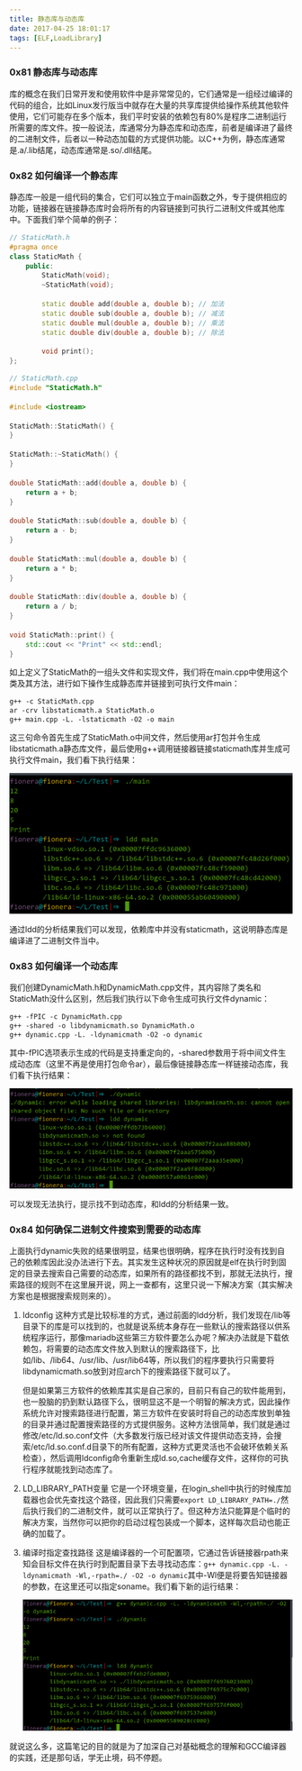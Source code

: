 ```yaml
---
title: 静态库与动态库
date: 2017-04-25 18:01:17
tags: [ELF,LoadLibrary]
---
```


### 0x81 静态库与动态库
库的概念在我们日常开发和使用软件中是非常常见的，它们通常是一组经过编译的代码的组合，比如Linux发行版当中就存在大量的共享库提供给操作系统其他软件使用，它们可能存在多个版本，我们平时安装的依赖包有80%是程序二进制运行所需要的库文件。按一般说法，库通常分为静态库和动态库，前者是编译进了最终的二进制文件，后者以一种动态加载的方式提供功能。以C++为例，静态库通常是.a/.lib结尾，动态库通常是.so/.dll结尾。

### 0x82 如何编译一个静态库
静态库一般是一组代码的集合，它们可以独立于main函数之外，专于提供相应的功能，链接器在链接静态库时会将所有的内容链接到可执行二进制文件或其他库中。下面我们举个简单的例子：
```C++
// StaticMath.h
#pragma once
class StaticMath {
    public:
        StaticMath(void);
        ~StaticMath(void);

        static double add(double a, double b); // 加法
        static double sub(double a, double b); // 减法
        static double mul(double a, double b); // 乘法
        static double div(double a, double b); // 除法

        void print();
};
```
```C++
// StaticMath.cpp
#include "StaticMath.h"

#include <iostream>

StaticMath::StaticMath() {
}

StaticMath::~StaticMath() {
}

double StaticMath::add(double a, double b) {
    return a + b;
}

double StaticMath::sub(double a, double b) {
    return a - b;
}

double StaticMath::mul(double a, double b) {
    return a * b;
}

double StaticMath::div(double a, double b) {
    return a / b;
}

void StaticMath::print() {
    std::cout << "Print" << std::endl;
}
```
如上定义了StaticMath的一组头文件和实现文件，我们将在main.cpp中使用这个类及其方法，进行如下操作生成静态库并链接到可执行文件main：
```Shell
g++ -c StaticMath.cpp
ar -crv libstaticmath.a StaticMath.o
g++ main.cpp -L. -lstaticmath -O2 -o main
```
这三句命令首先生成了StaticMath.o中间文件，然后使用ar打包并令生成libstaticmath.a静态库文件，最后使用g++调用链接器链接staticmath库并生成可执行文件main，我们看下执行结果：

![main执行结果和依赖](/images/2017_04_25_01.png)

通过ldd的分析结果我们可以发现，依赖库中并没有staticmath，这说明静态库是编译进了二进制文件当中。

### 0x83 如何编译一个动态库
我们创建DynamicMath.h和DynamicMath.cpp文件，其内容除了类名和StaticMath没什么区别，然后我们执行以下命令生成可执行文件dynamic：
```Shell
g++ -fPIC -c DynamicMath.cpp
g++ -shared -o libdynamicmath.so DynamicMath.o
g++ dynamic.cpp -L. -ldynamicmath -O2 -o dynamic
```
其中-fPIC选项表示生成的代码是支持重定向的，-shared参数用于将中间文件生成动态库（这里不再是使用打包命令ar），最后像链接静态库一样链接动态库，我们看下执行结果：

![dynamic执行结果和依赖](/images/2017_04_25_02.png)

可以发现无法执行，提示找不到动态库，和ldd的分析结果一致。

### 0x84 如何确保二进制文件搜索到需要的动态库
上面执行dynamic失败的结果很明显，结果也很明确，程序在执行时没有找到自己的依赖库因此没办法进行下去。其实发生这种状况的原因就是elf在执行时到固定的目录去搜索自己需要的动态库，如果所有的路径都找不到，那就无法执行，搜索路径的规则不在这里展开说，网上一查都有，这里只说一下解决方案（其实解决方案也是根据搜索规则来的）。

1. ldconfig
    这种方式是比较标准的方式，通过前面的ldd分析，我们发现在/lib等目录下的库是可以找到的，也就是说系统本身存在一些默认的搜索路径以供系统程序运行，那像mariadb这些第三方软件要怎么办呢？解决办法就是下载依赖包，将需要的动态库文件放入到默认的搜索路径下，比如/lib、/lib64、/usr/lib、/usr/lib64等，所以我们的程序要执行只需要将libdynamicmath.so放到对应arch下的搜索路径下就可以了。

    但是如果第三方软件的依赖库其实是自己家的，目前只有自己的软件能用到，也一股脑的扔到默认路径下么，很明显这不是一个明智的解决方式，因此操作系统允许对搜索路径进行配置，第三方软件在安装时将自己的动态库放到单独的目录并通过配置搜索路径的方式提供服务。这种方法很简单，我们就是通过修改/etc/ld.so.conf文件（大多数发行版已经对该文件提供动态支持，会搜索/etc/ld.so.conf.d目录下的所有配置，这种方式更灵活也不会破环依赖关系检查），然后调用ldconfig命令重新生成ld.so,cache缓存文件，这样你的可执行程序就能找到动态库了。

2. LD_LIBRARY_PATH变量
    它是一个环境变量，在login_shell中执行的时候库加载器也会优先查找这个路径，因此我们只需要`export LD_LIBRARY_PATH=./`然后执行我们的二进制文件，就可以正常执行了。但这种方法只能算是个临时的解决方案，当然你可以把你的启动过程包装成一个脚本，这样每次启动也能正确的加载了。

3. 编译时指定查找路径
    这是编译器的一个可配置项，它通过告诉链接器rpath来知会目标文件在执行时到配置目录下去寻找动态库：`g++ dynamic.cpp -L. -ldynamicmath -Wl,-rpath=./ -O2 -o dynamic`其中-Wl便是将要告知链接器的参数，在这里还可以指定soname。我们看下新的运行结果：

    ![dynamic执行结果和依赖](/images/2017_04_25_03.png)

就说这么多，这篇笔记的目的就是为了加深自己对基础概念的理解和GCC编译器的实践，还是那句话，学无止境，码不停题。
